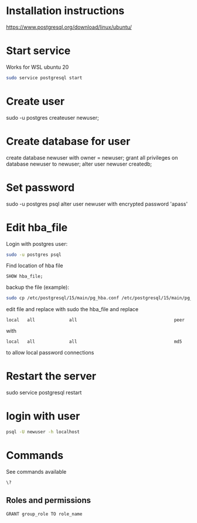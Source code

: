 # Installation instructions

https://www.postgresql.org/download/linux/ubuntu/

# Start service

Works for WSL ubuntu 20

```sh
sudo service postgresql start
```

# Create user

sudo -u postgres createuser newuser;

# Create database for user
create database newuser with owner = newuser;
grant all privileges on database newuser to newuser;
alter user newuser createdb;

# Set password

sudo -u postgres psql
alter user newuser with encrypted password 'apass'

# Edit hba_file

Login with postgres user:
```sh
sudo -u postgres psql
```
Find location of hba file
```postgresql
SHOW hba_file;
```
backup the file (example):
```sh
sudo cp /etc/postgresql/15/main/pg_hba.conf /etc/postgresql/15/main/pg_hba.conf_bck
```
edit file and replace with sudo the hba_file and replace
```
local   all             all                                     peer
```
with
```
local   all             all                                     md5
```
to allow local password connections

# Restart the server
sudo service postgresql restart

# login with user

```sh
psql -U newuser -h localhost
```

# Commands

See commands available

```psql
\?
```

## Roles and permissions

```psql
GRANT group_role TO role_name
```
